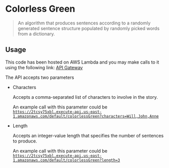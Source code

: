 # Colorless Green

> An algorithm that produces sentences according to a randomly generated sentence structure populated by randomly picked words from a dictionary.

## Usage

This code has been hosted on AWS Lambda and you may make calls to it using the following link: [API Gateway](https://2tcsy75xbl.execute-api.us-east-1.amazonaws.com/default/colorlessGreen)

The API accepts two parameters

- Characters

  Accepts a comma-separated list of characters to involve in the story.
  
  An example call with this parameter could be [`https://2tcsy75xbl.execute-api.us-east-1.amazonaws.com/default/colorlessGreen?characters=Will,John,Anne`](https://2tcsy75xbl.execute-api.us-east-1.amazonaws.com/default/colorlessGreen?characters=Will,John,Anne)
  
 - Length
 
    Accepts an integer-value length that specifies the number of sentences to produce.
    
    An example call with this parameter could be [`https://2tcsy75xbl.execute-api.us-east-1.amazonaws.com/default/colorlessGreen?length=3`](https://2tcsy75xbl.execute-api.us-east-1.amazonaws.com/default/colorlessGreen?length=3)

